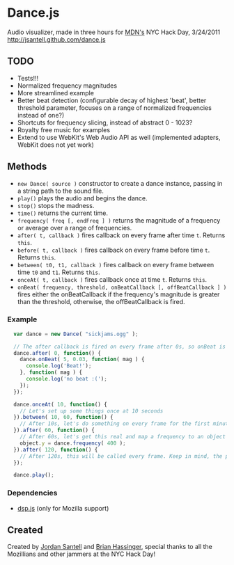Dance.js
======

Audio visualizer, made in three hours for [MDN's](http://twitter.com/mozhacks) NYC Hack Day, 3/24/2011
http://jsantell.github.com/dance.js

TODO
---
* Tests!!!
* Normalized frequency magnitudes
* More streamlined example
* Better beat detection (configurable decay of highest 'beat', better threshold parameter, focuses on a range of normalized frequencies instead of one?)
* Shortcuts for frequency slicing, instead of abstract 0 - 1023?
* Royalty free music for examples
* Extend to use WebKit's Web Audio API as well (implemented adapters, WebKit does not yet work)

Methods
---
* `new Dance( source )` constructor to create a dance instance, passing in a string path to the sound file.
* `play()` plays the audio and begins the dance.
* `stop()` stops the madness.
* `time()` returns the current time.
* `frequency( freq [, endFreq ] )` returns the magnitude of a frequency or average over a range of frequencies.
* `after( t, callback )` fires callback on every frame after time `t`. Returns `this`.
* `before( t, callback )` fires callback on every frame before time `t`. Returns `this`.
* `between( t0, t1, callback )` fires callback on every frame between time `t0` and `t1`. Returns `this`.
* `onceAt( t, callback )` fires callback once at time `t`. Returns `this`.
* `onBeat( frequency, threshold, onBeatCallback [, offBeatCallback ] )` fires either the onBeatCallback if the frequency's magnitude is greater than the threshold, otherwise, the offBeatCallback is fired.

### Example

```javascript
  var dance = new Dance( "sickjams.ogg" );

  // The after callback is fired on every frame after 0s, so onBeat is checked on every frame
  dance.after( 0, function() {
    dance.onBeat( 5, 0.03, function( mag ) {
      console.log('Beat!');
    }, function( mag ) {
      console.log('no beat :(');
    });
  });

  dance.onceAt( 10, function() {
    // Let's set up some things once at 10 seconds
  }).between( 10, 60, function() {
    // After 10s, let's do something on every frame for the first minute
  }).after( 60, function() {
    // After 60s, let's get this real and map a frequency to an object's y position
    object.y = dance.frequency( 400 );
  }).after( 120, function() {
    // After 120s, this will be called every frame. Keep in mind, the previous 'after' will also still be called every frame, since we did not place an ending time on it
  });

  dance.play();
```

### Dependencies 

* [dsp.js](https://github.com/corbanbrook/dsp.js) (only for Mozilla support)

Created
---------
Created by [Jordan Santell](https://github.com/jsantell) and [Brian Hassinger](https://github.com/brainss), special thanks to all the Mozillians and other jammers at the NYC Hack Day!

